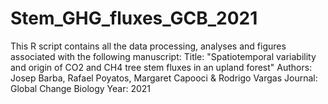 # Stem_GHG_fluxes_GCB_2021
This R script contains all the data processing, analyses and figures associated with the following manuscript:
Title: "Spatiotemporal variability and origin of CO2 and CH4 tree stem fluxes in an upland forest" 
Authors: Josep Barba, Rafael Poyatos, Margaret Capooci & Rodrigo Vargas
Journal: Global Change Biology
Year: 2021
